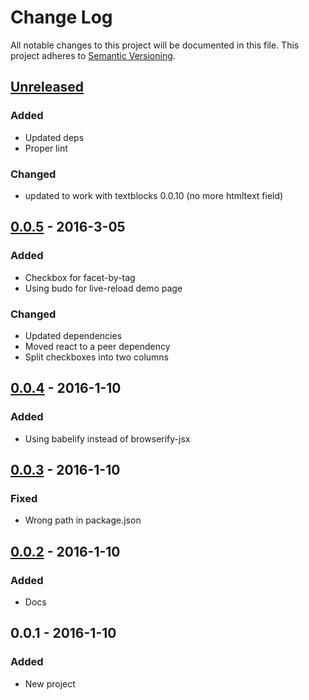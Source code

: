 # Change Log
All notable changes to this project will be documented in this file.
This project adheres to [Semantic Versioning](http://semver.org/).

## [Unreleased]
### Added
- Updated deps
- Proper lint

### Changed
- updated to work with textblocks 0.0.10 (no more htmltext field)

## [0.0.5] - 2016-3-05
### Added
- Checkbox for facet-by-tag
- Using budo for live-reload demo page

### Changed
- Updated dependencies
- Moved react to a peer dependency
- Split checkboxes into two columns

## [0.0.4] - 2016-1-10
### Added
- Using babelify instead of browserify-jsx

## [0.0.3] - 2016-1-10
### Fixed
- Wrong path in package.json

## [0.0.2] - 2016-1-10
### Added
- Docs

## 0.0.1 - 2016-1-10
### Added
- New project

[Unreleased]: https://github.com/rm3web/textblocks-react-editor/compare/v0.0.5...HEAD
[0.0.5]: https://github.com/rm3web/textblocks-react-editor/compare/v0.0.4...v0.0.5
[0.0.4]: https://github.com/rm3web/textblocks-react-editor/compare/v0.0.3...v0.0.4
[0.0.3]: https://github.com/rm3web/textblocks-react-editor/compare/v0.0.2...v0.0.3
[0.0.2]: https://github.com/rm3web/textblocks-react-editor/compare/v0.0.1...v0.0.2
